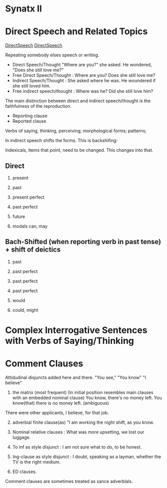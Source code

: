 Synatx II
========
Direct Speech and Related Topics
=========
[DirectSpeech](DirectSpeech1.JPG)
[DirectSpeech](DirectSpeech2.JPG)

Repeating somebody elses speech or writing. 
  - Direct Speech/Thought "Where are you?" she asked. He wondered, "Does she still love me?"
 - Free Direct Speech/Thought : Where are you? Does she still love me?
 - Indirect Speech/Thought : She asked where he was. He woundered if she still loved him.
 - Free indirect speech/thought : Where was he? Did she still love him?

The main distinction between direct and indirect speech/thought is the faithfulness of the reproduction.


 - Reporting clause
 - Reported clause

Verbs of saying, thinking, perceiving; morphological forms; patterns;

In indirect speech shifts the forms. This is backshifing:

Indexicals, items that point, need to be changed.  This changes into that.


Direct
------
1. present

2. past

3. present perfect

4. past perfect

5. future

6. modals can, may

Bach-Shifted (when reporting verb in past tense) + shift of deictics
----------
1. past

2. past perfect

3. past perfect

4. past perfect

5. would

6. could, might

Complex Interrogative Sentences with Verbs of Saying/Thinking
===

Comment Clauses
====
Attidudinal disjuncts added here and there.
"You see," "You know" "I believe"

1. the matrix (most frequent) (In initial position resembles main clauses with an embedded nominal clause) You know, there's no money left. You know(that) there is no money left. (ambiguous)

There were other applicants, I believe, for that job.

2. adverbial finite clause(as) "I am working the night shift, as you know.

3. Nominal relative clauses : What was more upsetting, we lost our luggage.

4. To inf as style disjunct : I am not sure what to do, to be honest.

5. Ing-clause as style disjunct : I doubt, speaking as a layman, whether the TV is the right medium. 

6. ED clauses.


Comment clauses are sometimes treated as sance adverbials.

